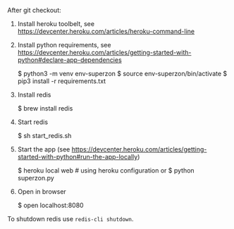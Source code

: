 After git checkout:

1. Install heroku toolbelt, see https://devcenter.heroku.com/articles/heroku-command-line
2. Install python requirements, see https://devcenter.heroku.com/articles/getting-started-with-python#declare-app-dependencies

    $ python3 -m venv env-superzon
    $ source env-superzon/bin/activate
    $ pip3 install -r requirements.txt

3. Install redis


    $ brew install redis
4. Start redis


    $ sh start_redis.sh
5. Start the app (see https://devcenter.heroku.com/articles/getting-started-with-python#run-the-app-locally)


    $ heroku local web  # using heroku configuration
    or
    $ python superzon.py
6. Open in browser


    $ open localhost:8080


To shutdown redis use `redis-cli shutdown`.
